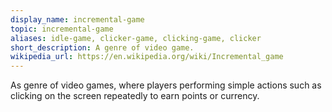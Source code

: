 ```yaml
---
display_name: incremental-game
topic: incremental-game
aliases: idle-game, clicker-game, clicking-game, clicker
short_description: A genre of video game.
wikipedia_url: https://en.wikipedia.org/wiki/Incremental_game
---
```

As genre of video games, where players performing simple actions such as clicking on the screen repeatedly to earn points or currency.